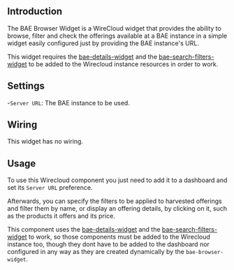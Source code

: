 ## Introduction

The BAE Browser Widget is a WireCloud widget that provides the ability to browse, filter and check the offerings available at a BAE instance in a simple widget easily configured just by providing the BAE instance's URL.

This widget requires the [bae-details-widget](https://github.com/Wirecloud/bae-details-widget) and the [bae-search-filters-widget](https://github.com/Wirecloud/bae-search-filters-widget) to be added to the Wirecloud instance resources in order to work.

## Settings

-`Server URL`: The BAE instance to be used.

## Wiring

This widget has no wiring.

## Usage

To use this Wirecloud component you just need to add it to a dashboard and set its `Server URL` preference.

Afterwards, you can specify the filters to be applied to harvested offerings and filter them by name, or display an offering details, by clicking on it, such as the products it offers and its price.

This component uses the [bae-details-widget](https://github.com/Wirecloud/bae-details-widget) and the [bae-search-filters-widget](https://github.com/Wirecloud/bae-search-filters-widget) to work, so those components must be added to the Wirecloud instance too, though they dont have to be added to the dashboard nor configured in any way as they are created dynamically by the `bae-browser-widget`.